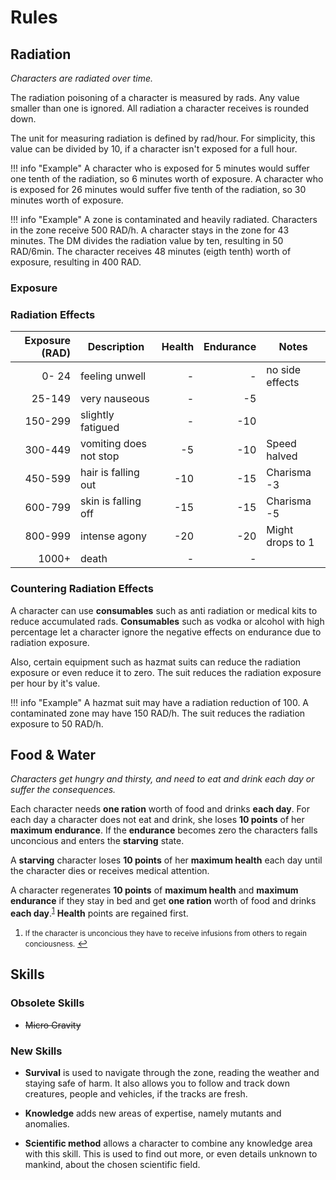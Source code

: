 # Rules

## Radiation

*Characters are radiated over time.*

The radiation poisoning of a character is measured by rads. Any value smaller
than one is ignored. All radiation a character receives is rounded down.

The unit for measuring radiation is defined by rad/hour. For simplicity, this
value can be divided by 10, if a character isn't exposed for a full hour. 

!!! info "Example"
    A character who is exposed for 5 minutes would suffer one tenth of the
    radiation, so 6 minutes worth of exposure. A character who is exposed for 26
    minutes would suffer five tenth of the radiation, so 30 minutes worth of
    exposure.

!!! info "Example"
    A zone is contaminated and heavily radiated. Characters in the zone receive
    500 RAD/h. A character stays in the zone for 43 minutes. The DM divides the
    radiation value by ten, resulting in 50 RAD/6min. The character receives 48
    minutes (eigth tenth) worth of exposure, resulting in 400 RAD.

### Exposure

### Radiation Effects

| Exposure (RAD) | Description            | Health | Endurance | Notes            |
| -------------: | ---------------------- | -----: | --------: | ---------------- |
|          0- 24 | feeling unwell         |      - |         - | no side effects  |
|         25-149 | very nauseous          |      - |        -5 |                  |
|        150-299 | slightly fatigued      |      - |       -10 |                  |
|        300-449 | vomiting does not stop |     -5 |       -10 | Speed halved     |
|        450-599 | hair is falling out    |    -10 |       -15 | Charisma -3      |
|        600-799 | skin is falling off    |    -15 |       -15 | Charisma -5      |
|        800-999 | intense agony          |    -20 |       -20 | Might drops to 1 |
|          1000+ | death                  |      - |         - |                  |

### Countering Radiation Effects

A character can use **consumables** such as anti radiation or medical kits to
reduce accumulated rads. **Consumables** such as vodka or alcohol with high
percentage let a character ignore the negative effects on endurance due to
radiation exposure.

Also, certain equipment such as hazmat suits can reduce the radiation exposure
or even reduce it to zero. The suit reduces the radiation exposure per hour by
it's value.

!!! info "Example" 
    A hazmat suit may have a radiation reduction of 100. A contaminated zone may
    have 150 RAD/h. The suit reduces the radiation exposure to 50 RAD/h.

## Food & Water

*Characters get hungry and thirsty, and need to eat and drink each day or suffer
the consequences.*

Each character needs **one ration** worth of food and drinks **each day**. For
each day a character does not eat and drink, she loses **10 points** of her
**maximum endurance**. If the **endurance** becomes zero the characters falls
unconcious and enters the **starving** state. 

A **starving** character loses **10 points** of her **maximum health**  each day
until the character dies or receives medical attention.

A character regenerates **10 points** of **maximum health** and **maximum
endurance** if they stay in bed and get **one ration** worth of food and drinks
**each day**.<sup id="a1">[1](#f1)</sup> **Health** points are regained first. 

1. <small id="f1">If the character is unconcious they have to receive infusions
   from others to regain conciousness.</small> [↩](#a1)

## Skills

### Obsolete Skills

* ~~Micro Gravity~~ 

### New Skills

* **Survival** is used to navigate through the zone, reading the weather and
  staying safe of harm.  It also allows you to follow and track down creatures,
  people and vehicles, if the tracks are fresh.

* **Knowledge** adds new areas of expertise, namely mutants and anomalies.

* **Scientific method** allows a character to combine any knowledge area with
  this skill. This is used to find out more, or even details unknown to mankind,
  about the chosen scientific field.